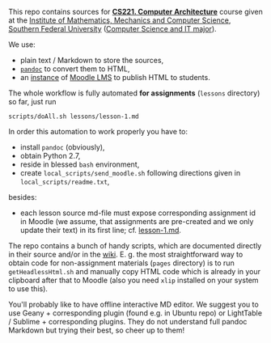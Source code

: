 This repo contains sources for [**CS221. Computer Architecture**](http://edu.mmcs.sfedu.ru/course/view.php?id=170) course given 
at the [Institute of Mathematics, Mechanics and Computer Science](http://mmcs.sfedu.ru/), 
[Southern Federal University](http://sfedu.ru/) ([Computer Science and IT major](http://it.mmcs.sfedu.ru/)).

We use:

* plain text / Markdown to store the sources, 
* [`pandoc`](http://johnmacfarlane.net/pandoc/) to convert them to HTML,
* an [instance](http://edu.mmcs.sfedu.ru/) of [Moodle LMS](https://moodle.org/) to publish HTML to students.

The whole workflow is fully automated **for assignments** (`lessons` directory) so far, just run

	scripts/doAll.sh lessons/lesson-1.md

In order this automation to work properly you have to:

* install `pandoc` (obviously),
* obtain Python 2.7,
* reside in blessed `bash` environment,
* create `local_scripts/send_moodle.sh` following directions given in
  `local_scripts/readme.txt`,
  
besides:

* each lesson source md-file must expose corresponding assignment id in 
  Moodle (we assume, that assignments are pre-created and we only update their
  text) in its first line; cf. [lesson-1.md](https://bitbucket.org/Ulysses4ever/it211-programming-languages/raw/33d06cdc4d7ba35b16fcb408ba9aebfe7eb30074/lessons/unit-1-basic-cpp/lesson-1.md).
  
The repo contains a bunch of handy scripts, which are documented directly in their source and/or in the [wiki](https://bitbucket.org/Ulysses4ever/it211-programming-languages/wiki). E. g. the most straightforward way to obtain code for non-assignment materials (`pages` directory) is to run `getHeadlessHtml.sh` and manually copy HTML code which is already in your clipboard after that to Moodle (also you need `xlip` installed on your system to use this).

You'll probably like to have offline interactive MD editor. We suggest you to use Geany + corresponding plugin (found e.g. in Ubuntu repo) or LightTable / Sublime + corresponding plugins. They do not understand full pandoc Markdown but trying their best, so cheer up to them!
